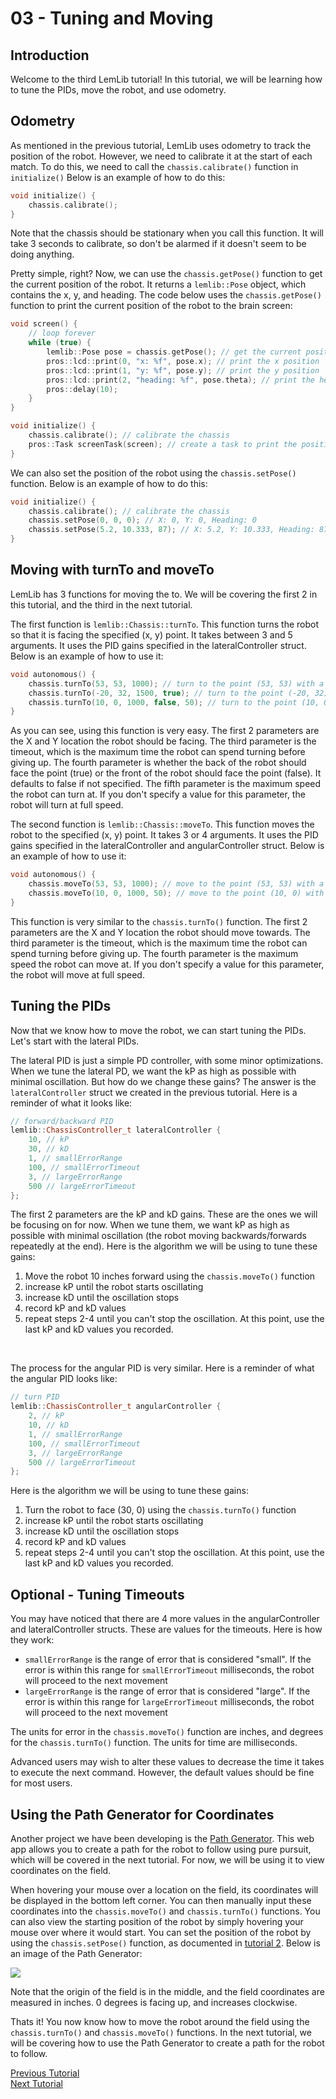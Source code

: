 # 03 - Tuning and Moving

## Introduction
Welcome to the third LemLib tutorial! In this tutorial, we will be learning how to tune the PIDs, move the robot, and use odometry.

## Odometry
As mentioned in the previous tutorial, LemLib uses odometry to track the position of the robot. However, we need to calibrate it at the start of each match. To do this, we need to call the `chassis.calibrate()` function in `initialize()` Below is an example of how to do this:
```cpp
void initialize() {
    chassis.calibrate();
}
```
Note that the chassis should be stationary when you call this function. It will take 3 seconds to calibrate, so don't be alarmed if it doesn't seem to be doing anything.



Pretty simple, right? Now, we can use the `chassis.getPose()` function to get the current position of the robot. It returns a `lemlib::Pose` object, which contains the x, y, and heading. The code below uses the `chassis.getPose()` function to print the current position of the robot to the brain screen:
```cpp
void screen() {
    // loop forever
    while (true) {
        lemlib::Pose pose = chassis.getPose(); // get the current position of the robot
        pros::lcd::print(0, "x: %f", pose.x); // print the x position
        pros::lcd::print(1, "y: %f", pose.y); // print the y position
        pros::lcd::print(2, "heading: %f", pose.theta); // print the heading
        pros::delay(10);
    }
}

void initialize() {
    chassis.calibrate(); // calibrate the chassis
    pros::Task screenTask(screen); // create a task to print the position to the screen
}
```

We can also set the position of the robot using the `chassis.setPose()` function. Below is an example of how to do this:
```cpp
void initialize() {
    chassis.calibrate(); // calibrate the chassis
    chassis.setPose(0, 0, 0); // X: 0, Y: 0, Heading: 0
    chassis.setPose(5.2, 10.333, 87); // X: 5.2, Y: 10.333, Heading: 87
}
```

## Moving with turnTo and moveTo

LemLib has 3 functions for moving the to. We will be covering the first 2 in this tutorial, and the third in the next tutorial.

The first function is `lemlib::Chassis::turnTo`. This function turns the robot so that it is facing the specified (x, y) point. It takes between 3 and 5 arguments. It uses the PID gains specified in the lateralController struct. Below is an example of how to use it:
```cpp
void autonomous() {
    chassis.turnTo(53, 53, 1000); // turn to the point (53, 53) with a timeout of 1000 ms
    chassis.turnTo(-20, 32, 1500, true); // turn to the point (-20, 32) with the back of the robot facing the point, and a timeout of 1500 ms
    chassis.turnTo(10, 0, 1000, false, 50); // turn to the point (10, 0) with a timeout of 1000 ms, and a maximum speed of 50
}
```

As you can see, using this function is very easy. The first 2 parameters are the X and Y location the robot should be facing. The third parameter is the timeout, which is the maximum time the robot can spend turning before giving up. The fourth parameter is whether the back of the robot should face the point (true) or the front of the robot should face the point (false). It defaults to false if not specified. The fifth parameter is the maximum speed the robot can turn at. If you don't specify a value for this parameter, the robot will turn at full speed.

The second function is `lemlib::Chassis::moveTo`. This function moves the robot to the specified (x, y) point. It takes 3 or 4 arguments. It uses the PID gains specified in the lateralController and angularController struct. Below is an example of how to use it:
```cpp
void autonomous() {
    chassis.moveTo(53, 53, 1000); // move to the point (53, 53) with a timeout of 1000 ms
    chassis.moveTo(10, 0, 1000, 50); // move to the point (10, 0) with a timeout of 1000 ms, and a maximum speed of 50
}
```

This function is very similar to the `chassis.turnTo()` function. The first 2 parameters are the X and Y location the robot should move towards. The third parameter is the timeout, which is the maximum time the robot can spend turning before giving up. The fourth parameter is the maximum speed the robot can move at. If you don't specify a value for this parameter, the robot will move at full speed.


## Tuning the PIDs
Now that we know how to move the robot, we can start tuning the PIDs. Let's start with the lateral PIDs.

The lateral PID is just a simple PD controller, with some minor optimizations. When we tune the lateral PD, we want the kP as high as possible with minimal oscillation. But how do we change these gains? The answer is the `lateralController` struct we created in the previous tutorial. Here is a reminder of what it looks like:
```cpp
// forward/backward PID
lemlib::ChassisController_t lateralController {
	10, // kP
	30, // kD
	1, // smallErrorRange
	100, // smallErrorTimeout
	3, // largeErrorRange
	500 // largeErrorTimeout
};
```

The first 2 parameters are the kP and kD gains. These are the ones we will be focusing on for now. When we tune them, we want kP as high as possible with minimal oscillation (the robot moving backwards/forwards repeatedly at the end). Here is the algorithm we will be using to tune these gains:

1. Move the robot 10 inches forward using the `chassis.moveTo()` function
2. increase kP until the robot starts oscillating
3. increase kD until the oscillation stops
4. record kP and kD values
5. repeat steps 2-4 until you can't stop the oscillation. At this point, use the last kP and kD values you recorded.

<br>

The process for the angular PID is very similar. Here is a reminder of what the angular PID looks like:
```cpp
// turn PID
lemlib::ChassisController_t angularController {
    2, // kP
    10, // kD
    1, // smallErrorRange
    100, // smallErrorTimeout
    3, // largeErrorRange
    500 // largeErrorTimeout
};
```

Here is the algorithm we will be using to tune these gains:

1. Turn the robot to face (30, 0) using the `chassis.turnTo()` function
2. increase kP until the robot starts oscillating
3. increase kD until the oscillation stops
4. record kP and kD values
5. repeat steps 2-4 until you can't stop the oscillation. At this point, use the last kP and kD values you recorded.

## Optional - Tuning Timeouts

You may have noticed that there are 4 more values in the angularController and lateralController structs. These are values for the timeouts. Here is how they work:

- `smallErrorRange` is the range of error that is considered "small". If the error is within this range for `smallErrorTimeout` milliseconds, the robot will proceed to the next movement
- `largeErrorRange` is the range of error that is considered "large". If the error is within this range for `largeErrorTimeout` milliseconds, the robot will proceed to the next movement

The units for error in the `chassis.moveTo()` function are inches, and degrees for the `chassis.turnTo()` function. The units for time are milliseconds.

Advanced users may wish to alter these values to decrease the time it takes to execute the next command. However, the default values should be fine for most users.

## Using the Path Generator for Coordinates

Another project we have been developing is the [Path Generator](https://sizzinseal.github.io/Path-Gen/). This web app allows you to create a path for the robot to follow using pure pursuit, which will be covered in the next tutorial. For now, we will be using it to view coordinates on the field. 

When hovering your mouse over a location on the field, its coordinates will be displayed in the bottom left corner. You can then manually input these coordinates into the `chassis.moveTo()` and `chassis.turnTo()` functions. You can also view the starting position of the robot by simply hovering your mouse over where it would start. You can set the position of the robot by using the `chassis.setPose()` function, as documented in [tutorial 2](2_setting_up_the_chassis.md). Below is an image of the Path Generator:

<img src="../assets/3_tuning_and_moving/path_generator.png">

Note that the origin of the field is in the middle, and the field coordinates are measured in inches. 0 degrees is facing up, and increases clockwise.


Thats it! You now know how to move the robot around the field using the `chassis.turnTo()` and `chassis.moveTo()` functions. In the next tutorial, we will be covering how to use the Path Generator to create a path for the robot to follow.


[Previous Tutorial](2_setting_up_the_chassis.md) <br>
[Next Tutorial](4_pure_pursuit.md)
